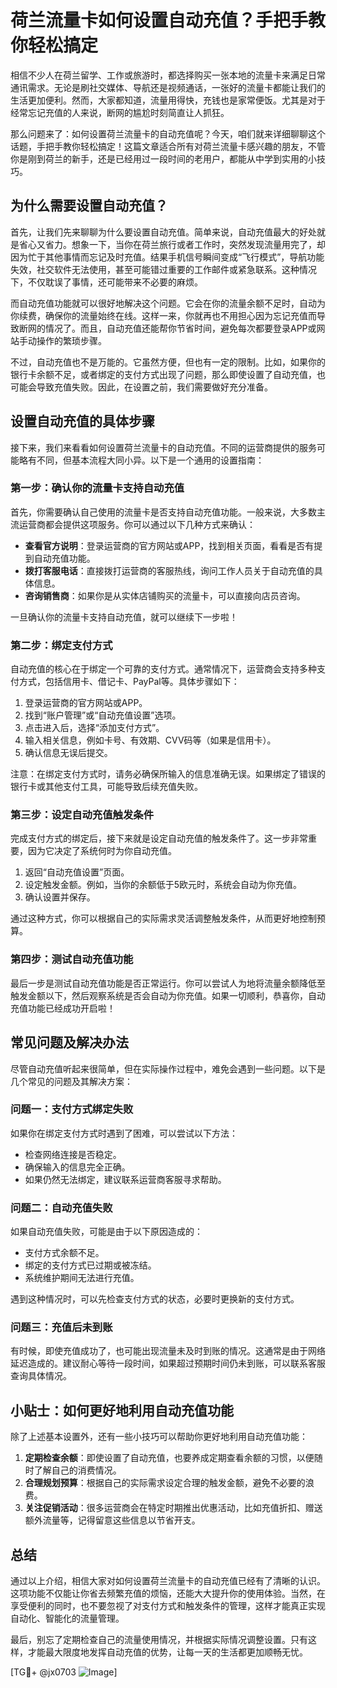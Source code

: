 # 荷兰流量卡如何设置自动充值？手把手教你轻松搞定

相信不少人在荷兰留学、工作或旅游时，都选择购买一张本地的流量卡来满足日常通讯需求。无论是刷社交媒体、导航还是视频通话，一张好的流量卡都能让我们的生活更加便利。然而，大家都知道，流量用得快，充钱也是家常便饭。尤其是对于经常忘记充值的人来说，断网的尴尬时刻简直让人抓狂。

那么问题来了：如何设置荷兰流量卡的自动充值呢？今天，咱们就来详细聊聊这个话题，手把手教你轻松搞定！这篇文章适合所有对荷兰流量卡感兴趣的朋友，不管你是刚到荷兰的新手，还是已经用过一段时间的老用户，都能从中学到实用的小技巧。

## 为什么需要设置自动充值？

首先，让我们先来聊聊为什么要设置自动充值。简单来说，自动充值最大的好处就是省心又省力。想象一下，当你在荷兰旅行或者工作时，突然发现流量用完了，却因为忙于其他事情而忘记及时充值。结果手机信号瞬间变成“飞行模式”，导航功能失效，社交软件无法使用，甚至可能错过重要的工作邮件或紧急联系。这种情况下，不仅耽误了事情，还可能带来不必要的麻烦。

而自动充值功能就可以很好地解决这个问题。它会在你的流量余额不足时，自动为你续费，确保你的流量始终在线。这样一来，你就再也不用担心因为忘记充值而导致断网的情况了。而且，自动充值还能帮你节省时间，避免每次都要登录APP或网站手动操作的繁琐步骤。

不过，自动充值也不是万能的。它虽然方便，但也有一定的限制。比如，如果你的银行卡余额不足，或者绑定的支付方式出现了问题，那么即使设置了自动充值，也可能会导致充值失败。因此，在设置之前，我们需要做好充分准备。

## 设置自动充值的具体步骤

接下来，我们来看看如何设置荷兰流量卡的自动充值。不同的运营商提供的服务可能略有不同，但基本流程大同小异。以下是一个通用的设置指南：

### 第一步：确认你的流量卡支持自动充值

首先，你需要确认自己使用的流量卡是否支持自动充值功能。一般来说，大多数主流运营商都会提供这项服务。你可以通过以下几种方式来确认：

- **查看官方说明**：登录运营商的官方网站或APP，找到相关页面，看看是否有提到自动充值功能。
- **拨打客服电话**：直接拨打运营商的客服热线，询问工作人员关于自动充值的具体信息。
- **咨询销售商**：如果你是从实体店铺购买的流量卡，可以直接向店员咨询。

一旦确认你的流量卡支持自动充值，就可以继续下一步啦！

### 第二步：绑定支付方式

自动充值的核心在于绑定一个可靠的支付方式。通常情况下，运营商会支持多种支付方式，包括信用卡、借记卡、PayPal等。具体步骤如下：

1. 登录运营商的官方网站或APP。
2. 找到“账户管理”或“自动充值设置”选项。
3. 点击进入后，选择“添加支付方式”。
4. 输入相关信息，例如卡号、有效期、CVV码等（如果是信用卡）。
5. 确认信息无误后提交。

注意：在绑定支付方式时，请务必确保所输入的信息准确无误。如果绑定了错误的银行卡或其他支付工具，可能导致后续充值失败。

### 第三步：设定自动充值触发条件

完成支付方式的绑定后，接下来就是设定自动充值的触发条件了。这一步非常重要，因为它决定了系统何时为你自动充值。

1. 返回“自动充值设置”页面。
2. 设定触发金额。例如，当你的余额低于5欧元时，系统会自动为你充值。
3. 确认设置并保存。

通过这种方式，你可以根据自己的实际需求灵活调整触发条件，从而更好地控制预算。

### 第四步：测试自动充值功能

最后一步是测试自动充值功能是否正常运行。你可以尝试人为地将流量余额降低至触发金额以下，然后观察系统是否会自动为你充值。如果一切顺利，恭喜你，自动充值功能已经成功开启啦！

## 常见问题及解决办法

尽管自动充值听起来很简单，但在实际操作过程中，难免会遇到一些问题。以下是几个常见的问题及其解决方案：

### 问题一：支付方式绑定失败

如果你在绑定支付方式时遇到了困难，可以尝试以下方法：

- 检查网络连接是否稳定。
- 确保输入的信息完全正确。
- 如果仍然无法绑定，建议联系运营商客服寻求帮助。

### 问题二：自动充值失败

如果自动充值失败，可能是由于以下原因造成的：

- 支付方式余额不足。
- 绑定的支付方式已过期或被冻结。
- 系统维护期间无法进行充值。

遇到这种情况时，可以先检查支付方式的状态，必要时更换新的支付方式。

### 问题三：充值后未到账

有时候，即使充值成功了，也可能出现流量未及时到账的情况。这通常是由于网络延迟造成的。建议耐心等待一段时间，如果超过预期时间仍未到账，可以联系客服查询具体情况。

## 小贴士：如何更好地利用自动充值功能

除了上述基本设置外，还有一些小技巧可以帮助你更好地利用自动充值功能：

1. **定期检查余额**：即使设置了自动充值，也要养成定期查看余额的习惯，以便随时了解自己的消费情况。
2. **合理规划预算**：根据自己的实际需求设定合理的触发金额，避免不必要的浪费。
3. **关注促销活动**：很多运营商会在特定时期推出优惠活动，比如充值折扣、赠送额外流量等，记得留意这些信息以节省开支。

## 总结

通过以上介绍，相信大家对如何设置荷兰流量卡的自动充值已经有了清晰的认识。这项功能不仅能让你省去频繁充值的烦恼，还能大大提升你的使用体验。当然，在享受便利的同时，也不要忽视了对支付方式和触发条件的管理，这样才能真正实现自动化、智能化的流量管理。

最后，别忘了定期检查自己的流量使用情况，并根据实际情况调整设置。只有这样，才能最大限度地发挥自动充值的优势，让每一天的生活都更加顺畅无忧。

[TG💪+ @jx0703 ![Image](https://github.com/user-attachments/assets/dbca1d08-cadb-493c-b0ec-ad6f7a83f270)]